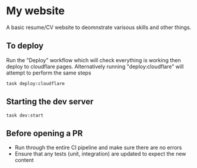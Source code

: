 # My website

A basic resume/CV website to deomnstrate varisous skills and other things.

## To deploy

Run the "Deploy" workflow which will check everything is working then deploy to cloudflare pages. Alternatively running "deploy:cloudflare" will attempt to perform the same steps

```
task deploy:cloudflare
```

## Starting the dev server

```
task dev:start
```

## Before opening a PR

- Run through the entire CI pipeline and make sure there are no errors
- Ensure that any tests (unit, integration) are updated to expect the new content
